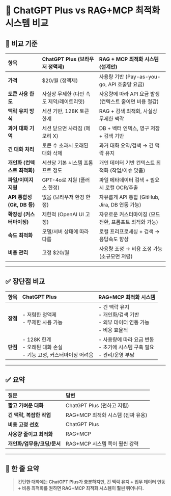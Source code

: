
# 🧠 ChatGPT Plus vs RAG+MCP 최적화 시스템 비교

## 🎯 비교 기준
| 항목                         | ChatGPT Plus (브라우저 정액제) | RAG + MCP 최적화 시스템 (설계안)  |
|:------------------------------|:------------------------------|:---------------------------------|
| **가격**                        | $20/월 (정액제)                  | 사용량 기반 (Pay-as-you-go, API 호출당 요금)  |
| **토큰 사용 한도**                | 사실상 무제한 (다만 속도 제약/레이트리밋) | 사용량에 따라 API 요금 발생 (컨텍스트 줄이면 비용 절감) |
| **맥락 유지 방식**                | 세션 기반, 128K 토큰 한계          | RAG + 검색 최적화, 사실상 무제한 맥락 |
| **과거 대화 기억**                | 세션 닫으면 사라짐 (메모리 X)         | DB + 벡터 인덱스, 영구 저장 + 검색 기반 |
| **긴 대화 처리**                  | 토큰 수 초과시 오래된 대화 삭제       | 과거 대화 요약/검색 → 긴 맥락 유지 |
| **개인화 (컨텍스트 최적화)**         | 세션당 기본 시스템 프롬프트 정도       | 개인 데이터 기반 컨텍스트 최적화 (작업/이슈 맞춤) |
| **파일/이미지 지원**              | GPT-4o로 지원 (플러스 한정)          | 파일 메타데이터 검색 + 필요시 로컬 OCR/추출 |
| **API 통합성 (Git, DB 등)**         | 없음 (브라우저 환경 한정)             | 자유롭게 API 통합 (GitHub, Jira, DB 연동 가능) |
| **확장성 (커스터마이징)**            | 제한적 (OpenAI UI 고정)              | 자유로운 커스터마이징 (모드 전환, 프롬프트 최적화 가능) |
| **속도 최적화**                    | 모델/서버 상태에 따라 다름             | 로컬 프리프로세싱 + 검색 → 응답속도 향상 |
| **비용 관리**                      | 고정 $20/월                         | 사용량 조정 → 비용 조정 가능 (소규모면 저렴) |

---

## ✅ 장단점 비교
| 항목               | ChatGPT Plus                         | RAG+MCP 최적화 시스템         |
|:--------------------|:--------------------------------------|:------------------------------|
| **장점**             | - 저렴한 정액제<br>- 무제한 사용 가능  | - 긴 맥락 유지<br>- 개인화/검색 기반<br>- 외부 데이터 연동 가능<br>- 비용 효율적 |
| **단점**             | - 128K 한계<br>- 오래된 대화 손실<br>- 기능 고정, 커스터마이징 어려움 | - 사용량에 따라 요금 변동<br>- 초기에 시스템 구축 필요<br>- 관리/운영 부담 |

---

## ✅ 요약
| 질문                  | 답변 |
|:----------------------|:----|
| **짧고 가벼운 대화**        | ChatGPT Plus (편하고 저렴) |
| **긴 맥락, 복잡한 작업**    | RAG+MCP 최적화 시스템 (진짜 유용) |
| **비용 고정 선호**           | ChatGPT Plus |
| **사용량 줄이고 최적화**      | RAG+MCP |
| **개인화/업무용/코딩/문서** | RAG+MCP 시스템 쪽이 훨씬 강력 |

---

## 🚀 한 줄 요약
> **간단한 대화에는 ChatGPT Plus가 충분하지만, 긴 맥락 유지 + 업무 데이터 연동 + 비용 최적화를 원하면 RAG+MCP 최적화 시스템이 훨씬 뛰어나다.**
